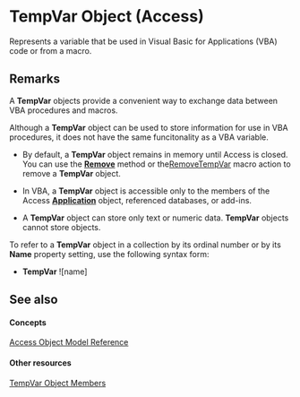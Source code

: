 
# TempVar Object (Access)

Represents a variable that be used in Visual Basic for Applications (VBA) code or from a macro. 


## Remarks

A  **TempVar** objects provide a convenient way to exchange data between VBA procedures and macros.

Although a  **TempVar** object can be used to store information for use in VBA procedures, it does not have the same funcitonality as a VBA variable.


- By default, a  **TempVar** object remains in memory until Access is closed. You can use the **[Remove](a9ab9ff2-5bfc-d001-f5eb-9929907bc1b2.md)** method or the[RemoveTempVar](http://msdn.microsoft.com/library/7bcc5010-3e30-ecef-2c5d-a35e73c8e325%28Office.15%29.aspx) macro action to remove a **TempVar** object.
    
- In VBA, a  **TempVar** object is accessible only to the members of the Access **[Application](aefb0713-97e6-e2c7-e530-8fd2e1316a55.md)** object, referenced databases, or add-ins.
    
- A  **TempVar** object can store only text or numeric data. **TempVar** objects cannot store objects.
    
To refer to a  **TempVar** object in a collection by its ordinal number or by its **Name** property setting, use the following syntax form:


-  **TempVar** ![name]
    

## See also


#### Concepts


[Access Object Model Reference](2de134a4-6c5c-d2a3-8377-f4dd973ba650.md)
#### Other resources


[TempVar Object Members](1d8ac3a8-3116-6ce5-90c0-83265d7b79c4.md)

